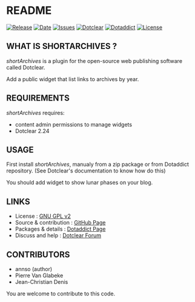 # README

[![Release](https://img.shields.io/github/v/release/JcDenis/shortArchives)](https://github.com/JcDenis/shortArchives/releases)
[![Date](https://img.shields.io/github/release-date/JcDenis/shortArchives)](https://github.com/JcDenis/shortArchives/releases)
[![Issues](https://img.shields.io/github/issues/JcDenis/shortArchives)](https://github.com/JcDenis/shortArchives/issues)
[![Dotclear](https://img.shields.io/badge/dotclear-v2.24-blue.svg)](https://fr.dotclear.org/download)
[![Dotaddict](https://img.shields.io/badge/dotaddict-official-green.svg)](https://plugins.dotaddict.org/dc2/details/shortArchives)
[![License](https://img.shields.io/github/license/JcDenis/shortArchives)](https://github.com/JcDenis/shortArchives/blob/master/LICENSE)

## WHAT IS SHORTARCHIVES ?

_shortArchives_ is a plugin for the open-source 
web publishing software called Dotclear.

Add a public widget that list links to archives by year.

## REQUIREMENTS

 _shortArchives_ requires: 

  * content admin permissions to manage widgets
  * Dotclear 2.24

## USAGE

First install _shortArchives_, manualy from a zip package or from 
Dotaddict repository. (See Dotclear's documentation to know how do this)

You should add widget to show lunar phases on your blog.

## LINKS

 * License : [GNU GPL v2](https://www.gnu.org/licenses/old-licenses/lgpl-2.0.html)
 * Source & contribution : [GitHub Page](https://github.com/JcDenis/shortArchives)
 * Packages & details : [Dotaddict Page](https://plugins.dotaddict.org/dc2/details/shortArchives)
 * Discuss and help : [Dotclear Forum](http://forum.dotclear.org/viewtopic.php?pid=321044#p321044)

## CONTRIBUTORS

 * annso (author)
 * Pierre Van Glabeke
 * Jean-Christian Denis

 You are welcome to contribute to this code.